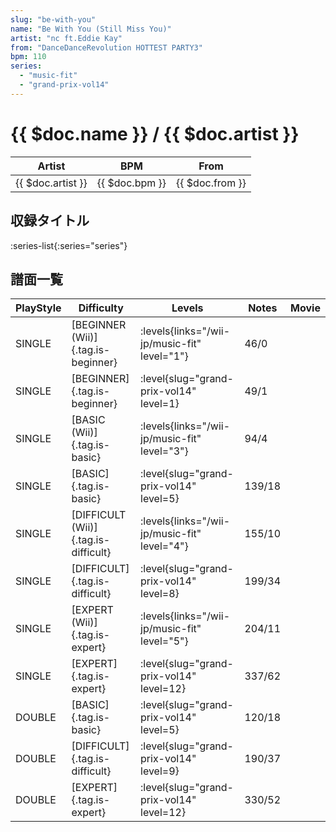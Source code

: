 ```yaml
---
slug: "be-with-you"
name: "Be With You (Still Miss You)"
artist: "nc ft.Eddie Kay"
from: "DanceDanceRevolution HOTTEST PARTY3"
bpm: 110
series:
  - "music-fit"
  - "grand-prix-vol14"
---
```


# {{ $doc.name }} / {{ $doc.artist }}

|Artist|BPM|From|
|------|---|----|
|{{ $doc.artist }}|{{ $doc.bpm }}|{{ $doc.from }}|

## 収録タイトル

:series-list{:series="series"}

## 譜面一覧

|PlayStyle|Difficulty|Levels|Notes|Movie|
|---------|----------|------|-----|-----|
|SINGLE|[BEGINNER (Wii)]{.tag.is-beginner}|<div class="field is-grouped is-grouped-multiline"> :levels{links="/wii-jp/music-fit" level="1"}</div>|46/0||
|SINGLE|[BEGINNER]{.tag.is-beginner}|<div class="field is-grouped is-grouped-multiline"> :level{slug="grand-prix-vol14" level=1}</div>|49/1||
|SINGLE|[BASIC (Wii)]{.tag.is-basic}|<div class="field is-grouped is-grouped-multiline"> :levels{links="/wii-jp/music-fit" level="3"}</div>|94/4||
|SINGLE|[BASIC]{.tag.is-basic}|<div class="field is-grouped is-grouped-multiline"> :level{slug="grand-prix-vol14" level=5}</div>|139/18||
|SINGLE|[DIFFICULT (Wii)]{.tag.is-difficult}|<div class="field is-grouped is-grouped-multiline"> :levels{links="/wii-jp/music-fit" level="4"}</div>|155/10||
|SINGLE|[DIFFICULT]{.tag.is-difficult}|<div class="field is-grouped is-grouped-multiline"> :level{slug="grand-prix-vol14" level=8}</div>|199/34||
|SINGLE|[EXPERT (Wii)]{.tag.is-expert}|<div class="field is-grouped is-grouped-multiline"> :levels{links="/wii-jp/music-fit" level="5"}</div>|204/11||
|SINGLE|[EXPERT]{.tag.is-expert}|<div class="field is-grouped is-grouped-multiline"> :level{slug="grand-prix-vol14" level=12}</div>|337/62||
|DOUBLE|[BASIC]{.tag.is-basic}|<div class="field is-grouped is-grouped-multiline"> :level{slug="grand-prix-vol14" level=5}</div>|120/18||
|DOUBLE|[DIFFICULT]{.tag.is-difficult}|<div class="field is-grouped is-grouped-multiline"> :level{slug="grand-prix-vol14" level=9}</div>|190/37||
|DOUBLE|[EXPERT]{.tag.is-expert}|<div class="field is-grouped is-grouped-multiline"> :level{slug="grand-prix-vol14" level=12}</div>|330/52||
